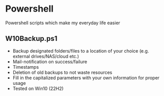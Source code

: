# Powershell
Powershell scripts which make my everyday life easier 

## W10Backup.ps1
* Backup designated folders/files to a location of your choice (e.g. external drives/NAS/cloud etc.)
* Mail-notification on success/failure
* Timestamps
* Deletion of old backups to not waste resources
* Fill in the capitalized parameters with your own information for proper usage
* Tested on Win10 (22H2)
